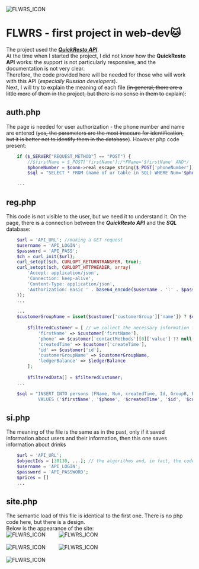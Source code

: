![FLWRS_ICON](image/flwrs_icon_site.png)
# **FLWRS - first project in web-dev**:cat:
The project used the ***[QuickResto API](https://quickresto.ru/api/)***.<br>
At the time when I started the project, I did not know how the **QuickResto API** works: the support is not particularly responsive, and the documentation is not very clear.<br>
Therefore, the code provided here will be needed for those who will work with this API (_especially Russian developers_).<br>
Next, I will try to explain the meaning of each file (~~in general, there are a little more of them in the project, but there is no sense in them to explain~~):
## auth.php<br>
The page is needed for user authorization - the phone number and name are entered (~~yes, the parameters are the most insecure for identification, but it is better not to identify them in the database~~). However php code present:
```php
    if ($_SERVER["REQUEST_METHOD"] == "POST") {
        //$firstName = $_POST['firstName'];/*FName='$firstName' AND*/ 
        $phoneNumber = $conn->real_escape_string($_POST['phoneNumber']);//the usual code for linking a SQL database and a php page
        $sql = "SELECT * FROM (name of ur table in SQL) WHERE Num='$phoneNumber'";

    ...
```
## reg.php<br>
This code is not visible to the user, but we need it to understand it. On the page, there is a connection between the ***QuickResto API*** and the ***SQL*** database:
```php
    $url = 'API_URL'; //making a GET request
    $username = 'API_LOGIN';
    $password = 'API_PASS';
    $ch = curl_init($url);
    curl_setopt($ch, CURLOPT_RETURNTRANSFER, true);
    curl_setopt($ch, CURLOPT_HTTPHEADER, array(
        'Accept: application/json',
        'Connection: keep-alive',
        'Content-Type: application/json',
        'Authorization: Basic ' . base64_encode($username . ':' . $password)
    ));
    ...
```
```php
    ...
    $customerGroupName = isset($customer['customerGroup']['name']) ? $customer['customerGroup']['name'] : null;
        
        $filteredCustomer = [ // we collect the necessary information from the API and save it to an array
            'firstName' => $customer['firstName'],
            'phone' => $customer['contactMethods'][0]['value'] ?? null,
            'createdTime' => $customer['createTime'],
            'id' => $customer['id'],
            'customerGroupName' => $customerGroupName,
            'ledgerBalance' => $ledgerBalance
        ];
        
        $filteredData[] = $filteredCustomer;
    ...
```
```php
    $sql = "INSERT INTO persons (FName, Num, createdTime, Id, GroupB, Bonus) 
            VALUES ('$firstName', '$phone', '$createdTime', '$id', '$customerGroupName', '$ledgerBalance')"; //We establish a connection with the SQL database again and take the data from the pre-assembled array and enter it into the table
```
## si.php<br>
The meaning of the file is the same as in the past, only if it saved information about users and their information, then this one saves information about drinks
```php
    $url = 'API_URL';
    $objectIds = [30130, ...]; // the algorithms and, in fact, the code are identical to the previous file, only here I wrote down the ID of all drinks in an array so that further relevant information about them would be displayed on the site
    $username = 'API_LOGIN';
    $password = 'API_PASSWORD';
    $prices = []
    ...
```
## site.php<br>
The semantic load of this file is identical to the first one. There is no php code here, but there is a design.<br>
Below is the appearance of the site:<br>
![FLWRS_ICON](image/main_a.png)&nbsp;&nbsp;&nbsp;&nbsp;&nbsp;&nbsp;&nbsp;&nbsp;&nbsp;![FLWRS_ICON](image/drinks.png)<br><br>![FLWRS_ICON](image/about.png)&nbsp;&nbsp;&nbsp;&nbsp;&nbsp;&nbsp;&nbsp;&nbsp;&nbsp;![FLWRS_ICON](image/pc.png)<br><br>![FLWRS_ICON](image/contact.png)

